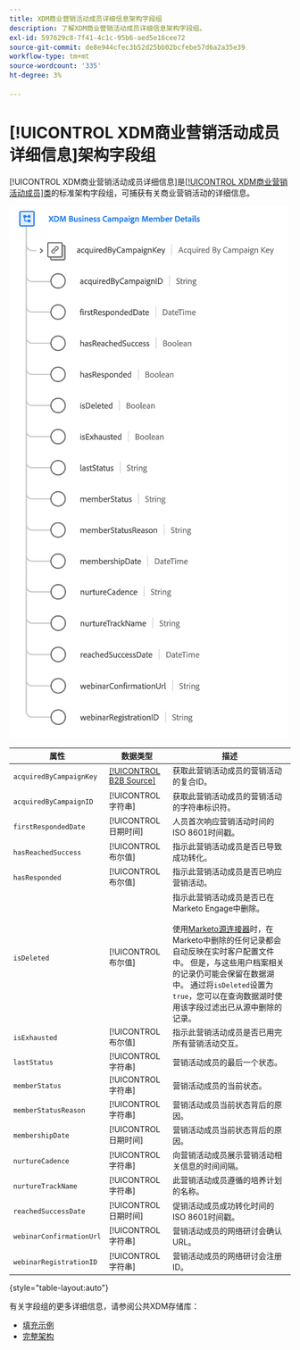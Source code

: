 ```yaml
---
title: XDM商业营销活动成员详细信息架构字段组
description: 了解XDM商业营销活动成员详细信息架构字段组。
exl-id: 597629c8-7f41-4c1c-95b6-aed5e16cee72
source-git-commit: de8e944cfec3b52d25bb02bcfebe57d6a2a35e39
workflow-type: tm+mt
source-wordcount: '335'
ht-degree: 3%

---
```


# [!UICONTROL XDM商业营销活动成员详细信息]架构字段组

[!UICONTROL XDM商业营销活动成员详细信息]是[[!UICONTROL XDM商业营销活动成员]类](../../classes/b2b/business-campaign-members.md)的标准架构字段组，可捕获有关商业营销活动的详细信息。

![显示在UI中的XDM商业营销活动成员详细信息字段组的结构](../../images/field-groups/b2b/business-campaign-member-details.png)

| 属性 | 数据类型 | 描述 |
| --- | --- | --- |
| `acquiredByCampaignKey` | [[!UICONTROL B2B Source]](../../data-types/b2b-source.md) | 获取此营销活动成员的营销活动的复合ID。 |
| `acquiredByCampaignID` | [!UICONTROL 字符串] | 获取此营销活动成员的营销活动的字符串标识符。 |
| `firstRespondedDate` | [!UICONTROL 日期时间] | 人员首次响应营销活动时间的ISO 8601时间戳。 |
| `hasReachedSuccess` | [!UICONTROL 布尔值] | 指示此营销活动成员是否已导致成功转化。 |
| `hasResponded` | [!UICONTROL 布尔值] | 指示此营销活动成员是否已响应营销活动。 |
| `isDeleted` | [!UICONTROL 布尔值] | 指示此营销活动成员是否已在Marketo Engage中删除。<br><br>使用[Marketo源连接器](../../../sources/connectors/adobe-applications/marketo/marketo.md)时，在Marketo中删除的任何记录都会自动反映在实时客户配置文件中。 但是，与这些用户档案相关的记录仍可能会保留在数据湖中。 通过将`isDeleted`设置为`true`，您可以在查询数据湖时使用该字段过滤出已从源中删除的记录。 |
| `isExhausted` | [!UICONTROL 布尔值] | 指示此营销活动成员是否已用完所有营销活动交互。 |
| `lastStatus` | [!UICONTROL 字符串] | 营销活动成员的最后一个状态。 |
| `memberStatus` | [!UICONTROL 字符串] | 营销活动成员的当前状态。 |
| `memberStatusReason` | [!UICONTROL 字符串] | 营销活动成员当前状态背后的原因。 |
| `membershipDate` | [!UICONTROL 日期时间] | 营销活动成员当前状态背后的原因。 |
| `nurtureCadence` | [!UICONTROL 字符串] | 向营销活动成员展示营销活动相关信息的时间间隔。 |
| `nurtureTrackName` | [!UICONTROL 字符串] | 此营销活动成员遵循的培养计划的名称。 |
| `reachedSuccessDate` | [!UICONTROL 日期时间] | 促销活动成员成功转化时间的ISO 8601时间戳。 |
| `webinarConfirmationUrl` | [!UICONTROL 字符串] | 营销活动成员的网络研讨会确认URL。 |
| `webinarRegistrationID` | [!UICONTROL 字符串] | 营销活动成员的网络研讨会注册ID。 |

{style="table-layout:auto"}

有关字段组的更多详细信息，请参阅公共XDM存储库：

* [填充示例](https://github.com/adobe/xdm/blob/master/components/fieldgroups/campaign-member/campaign-member-details.example.1.json)
* [完整架构](https://github.com/adobe/xdm/blob/master/components/fieldgroups/campaign-member/campaign-member-details.schema.json)
